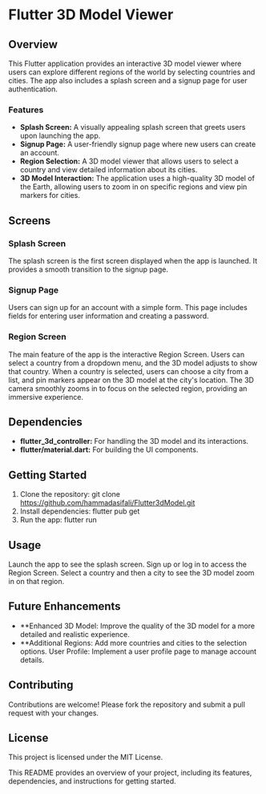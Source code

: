 # Flutter 3D Model Viewer

## Overview
This Flutter application provides an interactive 3D model viewer where users can explore different regions of the world by selecting countries and cities. The app also includes a splash screen and a signup page for user authentication.

### Features
- **Splash Screen:** A visually appealing splash screen that greets users upon launching the app.
- **Signup Page:** A user-friendly signup page where new users can create an account.
- **Region Selection:** A 3D model viewer that allows users to select a country and view detailed information about its cities.
- **3D Model Interaction:** The application uses a high-quality 3D model of the Earth, allowing users to zoom in on specific regions and view pin markers for cities.

## Screens

### Splash Screen
The splash screen is the first screen displayed when the app is launched. It provides a smooth transition to the signup page.

### Signup Page
Users can sign up for an account with a simple form. This page includes fields for entering user information and creating a password.

### Region Screen
The main feature of the app is the interactive Region Screen. Users can select a country from a dropdown menu, and the 3D model adjusts to show that country. When a country is selected, users can choose a city from a list, and pin markers appear on the 3D model at the city's location. The 3D camera smoothly zooms in to focus on the selected region, providing an immersive experience.

## Dependencies
- **flutter_3d_controller:** For handling the 3D model and its interactions.
- **flutter/material.dart:** For building the UI components.

## Getting Started

1. Clone the repository:
   git clone https://github.com/hammadasifali/Flutter3dModel.git
2. Install dependencies:
   flutter pub get
3. Run the app:
   flutter run

## Usage
Launch the app to see the splash screen.
Sign up or log in to access the Region Screen.
Select a country and then a city to see the 3D model zoom in on that region.

## Future Enhancements
- **Enhanced 3D Model: Improve the quality of the 3D model for a more detailed and realistic experience.
- **Additional Regions: Add more countries and cities to the selection options.
User Profile: Implement a user profile page to manage account details.

## Contributing
Contributions are welcome! Please fork the repository and submit a pull request with your changes.

## License
This project is licensed under the MIT License.

This README provides an overview of your project, including its features, dependencies, and instructions for getting started.










